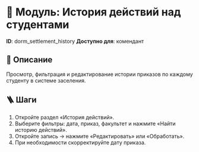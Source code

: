 # 📘 Модуль: История действий над студентами
**ID**: dorm_settlement_history
**Доступно для**: комендант

## 📝 Описание
Просмотр, фильтрация и редактирование истории приказов по каждому студенту в системе заселения.

## 🪜 Шаги
1. Откройте раздел «История действий».
2. Выберите фильтры: дата, приказ, факультет и нажмите «Найти историю действий».
3. Откройте запись → нажмите «Редактировать» или «Обработать».
4. При необходимости скорректируйте дату приказа.

